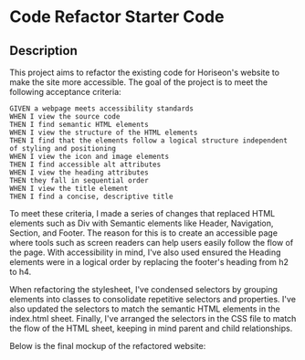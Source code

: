 # Code Refactor Starter Code

## Description
This project aims to refactor the existing code for Horiseon's website to make the site more accessible. The goal of the project is to meet the following acceptance criteria: 

```
GIVEN a webpage meets accessibility standards
WHEN I view the source code
THEN I find semantic HTML elements
WHEN I view the structure of the HTML elements
THEN I find that the elements follow a logical structure independent of styling and positioning
WHEN I view the icon and image elements
THEN I find accessible alt attributes
WHEN I view the heading attributes
THEN they fall in sequential order
WHEN I view the title element
THEN I find a concise, descriptive title
```

To meet these criteria, I made a series of changes that replaced HTML elements such as Div with Semantic elements like Header, Navigation, Section, and Footer. The reason for this is to create an accessible page where tools such as screen readers can help users easily follow the flow of the page. With accessibility in mind, I've also used ensured the Heading elements were in a logical order by replacing the footer's heading from h2 to h4.

When refactoring the stylesheet, I've condensed selectors by grouping elements into classes to consolidate repetitive selectors and properties. I've also updated the selectors to match the semantic HTML elements in the index.html sheet. Finally, I've arranged the selectors in the CSS file to match the flow of the HTML sheet, keeping in mind parent and child relationships.  

Below is the final mockup of the refactored website:

